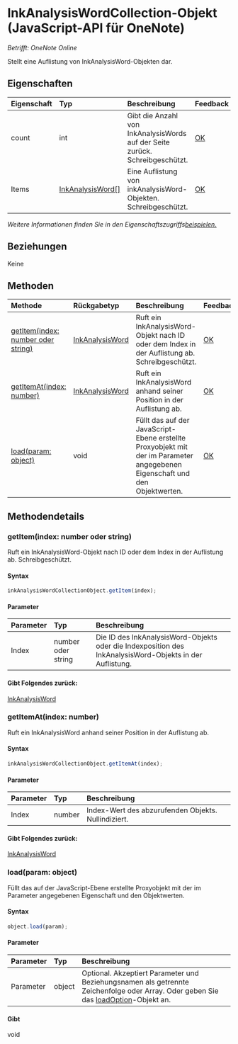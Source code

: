 # InkAnalysisWordCollection-Objekt (JavaScript-API für OneNote)

_Betrifft: OneNote Online_  


Stellt eine Auflistung von InkAnalysisWord-Objekten dar.

## Eigenschaften

| Eigenschaft     | Typ   |Beschreibung|Feedback|
|:---------------|:--------|:----------|:-------|
|count|int|Gibt die Anzahl von InkAnalysisWords auf der Seite zurück. Schreibgeschützt.|[OK](https://github.com/OfficeDev/office-js-docs/issues/new?title=OneNote-inkAnalysisWordCollection-count)|
|Items|[InkAnalysisWord[]](inkanalysisword.md)|Eine Auflistung von inkAnalysisWord-Objekten. Schreibgeschützt.|[OK](https://github.com/OfficeDev/office-js-docs/issues/new?title=OneNote-inkAnalysisWordCollection-items)|

_Weitere Informationen finden Sie in den Eigenschaftszugriffs[beispielen.](#beispielen.)_

## Beziehungen
Keine


## Methoden

| Methode           | Rückgabetyp    |Beschreibung| Feedback|
|:---------------|:--------|:----------|:-------|
|[getItem(index: number oder string)](#getitemindex-number-oder-string)|[InkAnalysisWord](inkanalysisword.md)|Ruft ein InkAnalysisWord-Objekt nach ID oder dem Index in der Auflistung ab. Schreibgeschützt.|[OK](https://github.com/OfficeDev/office-js-docs/issues/new?title=OneNote-inkAnalysisWordCollection-getItem)|
|[getItemAt(index: number)](#getitematindex-number)|[InkAnalysisWord](inkanalysisword.md)|Ruft ein InkAnalysisWord anhand seiner Position in der Auflistung ab.|[OK](https://github.com/OfficeDev/office-js-docs/issues/new?title=OneNote-inkAnalysisWordCollection-getItemAt)|
|[load(param: object)](#loadparam-object)|void|Füllt das auf der JavaScript-Ebene erstellte Proxyobjekt mit der im Parameter angegebenen Eigenschaft und den Objektwerten.|[OK](https://github.com/OfficeDev/office-js-docs/issues/new?title=OneNote-inkAnalysisWordCollection-load)|

## Methodendetails


### getItem(index: number oder string)
Ruft ein InkAnalysisWord-Objekt nach ID oder dem Index in der Auflistung ab. Schreibgeschützt.

#### Syntax
```js
inkAnalysisWordCollectionObject.getItem(index);
```

#### Parameter
| Parameter    | Typ   |Beschreibung|
|:---------------|:--------|:----------|
|Index|number oder string|Die ID des InkAnalysisWord-Objekts oder die Indexposition des InkAnalysisWord-Objekts in der Auflistung.|

#### Gibt Folgendes zurück:
[InkAnalysisWord](inkanalysisword.md)

### getItemAt(index: number)
Ruft ein InkAnalysisWord anhand seiner Position in der Auflistung ab.

#### Syntax
```js
inkAnalysisWordCollectionObject.getItemAt(index);
```

#### Parameter
| Parameter    | Typ   |Beschreibung|
|:---------------|:--------|:----------|
|Index|number|Index-Wert des abzurufenden Objekts. Nullindiziert.|

#### Gibt Folgendes zurück:
[InkAnalysisWord](inkanalysisword.md)

### load(param: object)
Füllt das auf der JavaScript-Ebene erstellte Proxyobjekt mit der im Parameter angegebenen Eigenschaft und den Objektwerten.

#### Syntax
```js
object.load(param);
```

#### Parameter
| Parameter    | Typ   |Beschreibung|
|:---------------|:--------|:----------|
|Parameter|object|Optional. Akzeptiert Parameter und Beziehungsnamen als getrennte Zeichenfolge oder Array. Oder geben Sie das [loadOption](loadoption.md)-Objekt an.|

#### Gibt 
void
